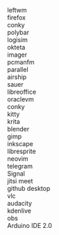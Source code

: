 leftwm<br>
firefox<br>
conky<br>
polybar<br>
logisim<br>
okteta<br>
imager<br>
pcmanfm<br>
parallel<br>
airship<br>
sauer<br>
libreoffice<br>
oraclevm<br>
conky<br>
kitty<br>
krita<br>
blender<br>
gimp<br>
inkscape<br>
libresprite<br>
neovim<br>
telegram<br>
Signal<br>
jitsi meet<br>
github desktop<br>
vlc<br>
audacity<br>
kdenlive<br>
obs<br>
Arduino IDE 2.0<br>
